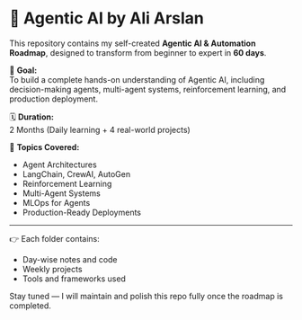 # 🧠 Agentic AI by Ali Arslan

This repository contains my self-created **Agentic AI & Automation Roadmap**, designed to transform from beginner to expert in **60 days**.

📌 **Goal:**  
To build a complete hands-on understanding of Agentic AI, including decision-making agents, multi-agent systems, reinforcement learning, and production deployment.

🗓️ **Duration:**  
2 Months (Daily learning + 4 real-world projects)

🧰 **Topics Covered:**  
- Agent Architectures  
- LangChain, CrewAI, AutoGen  
- Reinforcement Learning  
- Multi-Agent Systems  
- MLOps for Agents  
- Production-Ready Deployments

---

👉 Each folder contains:
- Day-wise notes and code
- Weekly projects
- Tools and frameworks used

Stay tuned — I will maintain and polish this repo fully once the roadmap is completed.

